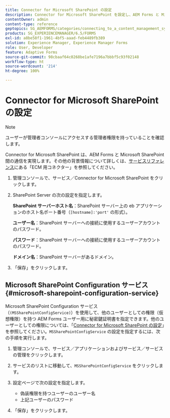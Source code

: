 ```yaml
---
title: Connector for Microsoft SharePoint の設定
description: Connector for Microsoft SharePoint を設定し、AEM Forms と Microsoft SharePoint 間の通信を実現します。
contentOwner: admin
content-type: reference
geptopics: SG_AEMFORMS/categories/connecting_to_a_content_management_system
products: SG_EXPERIENCEMANAGER/6.5/FORMS
exl-id: a8be58f1-1961-4bf5-aaad-feb4489fb389
solution: Experience Manager, Experience Manager Forms
role: User, Developer
feature: Adaptive Forms
source-git-commit: 98cbaaf64c0268be1afe7196a7bbbf5c93f02148
workflow-type: ht
source-wordcount: '214'
ht-degree: 100%

---
```



# Connector for Microsoft SharePoint の設定

>[!NOTE]
> 
> ユーザーが管理者コンソールにアクセスする管理者権限を持っていることを確認します。

Connector for Microsoft SharePoint は、AEM Forms と Microsoft SharePoint 間の通信を実現します。その他の背景情報について詳しくは、[サービスリファレンス](https://www.adobe.com/go/learn_aemforms_services_63)にある「ECM 用コネクター」を参照してください。

1. 管理コンソールで、サービス／Connector for Microsoft SharePoint をクリックします。
2. SharePoint Server の次の設定を指定します。

   **SharePoint サーバーホスト名**：SharePoint サーバー上の eb アプリケーションのホスト名ポート番号（`[hostname]:'port'` の形式）。

   **ユーザー名**：SharePoint サーバーへの接続に使用するユーザーアカウントのパスワード。

   **パスワード**：SharePoint サーバーへの接続に使用するユーザーアカウントのパスワード。

   **ドメイン名**：SharePoint サーバーがあるドメイン。

3. 「保存」をクリックします。

## Microsoft SharePoint Configuration サービス {#microsoft-sharepoint-configuration-service}

Microsoft SharePoint Configuration サービス（`(MSSharePointConfigService)`）を使用して、他のユーザーとしての権限（仮想権限）を持つ AEM Forms ユーザー用に秘密鍵証明書を指定できます。他のユーザーとしての権限については、「[Connector for Microsoft SharePoint の設定](https://help.adobe.com/ja_JP/AEMForms/6.1/SharePointConfig/index.html)」を参照してください。`MSSharePointConfigService` の設定を指定するには、次の手順を実行します。

1. 管理コンソールで、サービス／アプリケーションおよびサービス／サービスの管理をクリックします。
1. サービスのリストに移動して、`MSSharePointConfigService` をクリックします。
1. 設定ページで次の設定を指定します。

   * 偽装権限を持つユーザーのユーザー名
   * 上記ユーザーのパスワード

1. 「保存」をクリックします。
